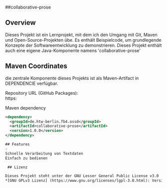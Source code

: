 ##collaborative-prose

## Overview
Dieses Projekt ist ein Lernprojekt, mit dem ich den Umgang mit Git, Maven und Open-Source-Projekten übe.
Es enthält Beispielcode, um grundlegende Konzepte der Softwareentwicklung zu demonstrieren.
Dieses Projekt enthält auch eine eigene Java-Komponente namens 'collaborative-prose'



## Maven Coordinates
die zentrale Komponente dieses Projekts ist als Maven-Artifact in DEPENDENCIE verfügbar.

Repository URL (GitHub Packages):  
https:

Maven dependency 
```xml
<dependency>
  <groupId>de.htw-berlin.fb4.ossd</groupId>
  <artifactId>collaborative-prose</artifactId>
  <version>1.0.0</version>
</dependency>

## Features
-
Schnelle Verarbeitung von Textdaten
Einfach zu bedienen

 ## Lizenz

Dieses Projekt steht unter der GNU Lesser General Public License v3.0
*[GNU GPLv3 Lizenz] (https://www.gnu.org/licenses/lgpl-3.0.html): Version3.0